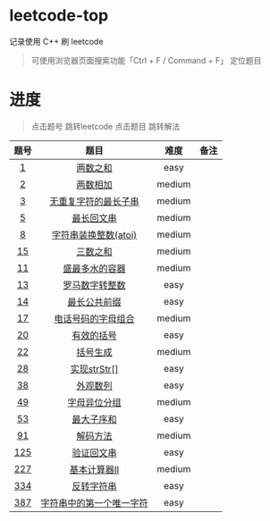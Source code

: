 # leetcode-top

记录使用 C++ 刷 leetcode

> 可使用浏览器页面搜索功能「Ctrl + F / Command + F」 定位题目

# 进度

> 点击题号 跳转leetcode
> 点击题目 跳转解法

|                             题号                             |                   题目                    |  难度  | 备注 |
| :----------------------------------------------------------: | :---------------------------------------: | :----: | :--: |
|        [1](https://leetcode-cn.com/problems/two-sum/)        |          [两数之和](/easy/1.cpp)          |  easy  |      |
|    [2](https://leetcode-cn.com/problems/add-two-numbers/)    |         [两数相加](/medium/2.cpp)         | medium |      |
| [3](https://leetcode-cn.com/problems/longest-substring-without-repeating-characters/) |   [无重复字符的最长子串](/medium/3.cpp)   | medium |      |
| [5](https://leetcode-cn.com/problems/longest-palindromic-substring/) |        [最长回文串](/medium/5.cpp)        | medium |      |
| [8](https://leetcode-cn.com/problems/string-to-integer-atoi/) |   [字符串装换整数(atoi)](/medium/8.cpp)   | medium |      |
|         [15](https://leetcode-cn.com/problems/3sum/)         |        [三数之和](/medium/15.cpp)         | medium |      |
| [11](https://leetcode-cn.com/problems/container-with-most-water/) |     [盛最多水的容器](/medium/11.cpp)      | medium |      |
|   [13](https://leetcode-cn.com/problems/roman-to-integer/)   |     [罗马数字转整数](/medium/13.cpp)      |  easy  |      |
| [14](https://leetcode-cn.com/problems/longest-common-prefix/) |       [最长公共前缀](/easy/14.cpp)        |  easy  |      |
| [17](https://leetcode-cn.com/problems/letter-combinations-of-a-phone-number/) |   [电话号码的字母组合](/medium/17.cpp)    | medium |      |
|  [20](https://leetcode-cn.com/problems/valid-parentheses/)   |        [有效的括号](/easy/20.cpp)         |  easy  |      |
| [22](https://leetcode-cn.com/problems/generate-parentheses/) |        [括号生成](/medium/22.cpp)         | medium |      |
|   [28](https://leetcode-cn.com/problems/implement-strstr/)   |       [实现strStr[]](/easy/28.cpp)        |  easy  |      |
|    [38](https://leetcode-cn.com/problems/count-and-say/)     |         [外观数列](/easy/38.cpp)          |  easy  |      |
|    [49](https://leetcode-cn.com/problems/group-anagrams/)    |      [字母异位分组](/mediun/49.cpp)       | medium |      |
|   [53](https://leetcode-cn.com/problems/maximum-subarray/)   |        [最大子序和](/easy/53.cpp)         |  easy  |      |
|     [91](https://leetcode-cn.com/problems/decode-ways/)      |        [解码方法](/medium/91.cpp)         | medium |      |
|  [125](https://leetcode-cn.com/problems/valid-palindrome/)   |        [验证回文串](/easy/125.cpp)        |  easy  |      |
| [227](https://leetcode-cn.com/problems/basic-calculator-ii/) |      [基本计算器II](/medium/227.cpp)      | medium |      |
|   [334](https://leetcode-cn.com/problems/reverse-string/)    |        [反转字符串](/easy/334.cpp)        |  easy  |      |
| [387](https://leetcode-cn.com/problems/first-unique-character-in-a-string/) | [字符串中的第一个唯一字符](/easy/387.cpp) |  easy  |      |

